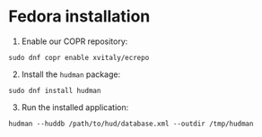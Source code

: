 # Fedora installation

  1. Enable our COPR repository:
  ```
  sudo dnf copr enable xvitaly/ecrepo
  ```
  2. Install the `hudman` package:
  ```
  sudo dnf install hudman
  ```
  3. Run the installed application:
  ```
  hudman --huddb /path/to/hud/database.xml --outdir /tmp/hudman
  ```
